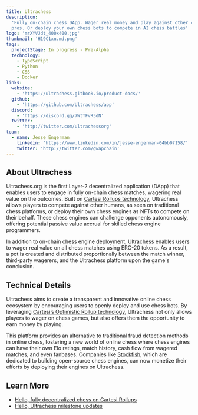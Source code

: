 ```yaml
---
title: Ultrachess
description:
  'Fully on-chain chess DApp. Wager real money and play against other chess
  pros. Or deploy your own chess bots to compete in AI chess battles'
logo: 'mrXYVJdt_400x400.jpg'
thumbnail: 'H19C1xn.md.png'
tags:
  projectStage: In progress - Pre-Alpha
  technology:
    - TypeScript
    - Python
    - CSS
    - Docker
links:
  website:
    - 'https://ultrachess.gitbook.io/product-docs/'
  github:
    - 'https://github.com/Ultrachess/app'
  discord:
    - 'https://discord.gg/7WtTFvR3dN'
  twitter:
    - 'http://twitter.com/ultrachessorg'
team:
  - name: Jesse Engerman
    linkedin: 'https://www.linkedin.com/in/jesse-engerman-04bb07158/'
    twitter: 'http://twitter.com/gwapchain'
---
```


## About Ultrachess

Ultrachess.org is the first Layer-2 decentralized application (DApp) that
enables users to engage in fully on-chain chess matches, wagering real value on
the outcomes. Built on
[Cartesi Rollups technology](https://docs.cartesi.io/cartesi-rollups/),
Ultrachess allows players to compete against other humans, as seen on
traditional chess platforms, or deploy their own chess engines as NFTs to
compete on their behalf. These chess engines can challenge opponents
autonomously, offering potential passive value accrual for skilled chess engine
programmers.

In addition to on-chain chess engine deployment, Ultrachess enables users to
wager real value on all chess matches using ERC-20 tokens. As a result, a pot is
created and distributed proportionally between the match winner, third-party
wagerers, and the Ultrachess platform upon the game's conclusion.

## Technical Details

Ultrachess aims to create a transparent and innovative online chess ecosystem by
encouraging users to openly deploy and use chess bots. By leveraging
[Cartesi’s Optimistic Rollup technology](https://docs.cartesi.io/cartesi-rollups/overview/),
Ultrachess not only allows players to wager on chess games, but also offers them
the opportunity to earn money by playing.

This platform provides an alternative to traditional fraud detection methods in
online chess, fostering a new world of online chess where chess engines can have
their own Elo ratings, match history, cash flow from wagered matches, and even
fanbases. Companies like [Stockfish](https://stockfishchess.org/about/), which
are dedicated to building open-source chess engines, can now monetize their
efforts by deploying their engines on Ultrachess.

## Learn More

- [Hello, fully decentralized chess on Cartesi Rollups](https://medium.com/cartesi/hello-fully-decentralized-chess-on-the-blockchain-os-6b656293c751)
- [Hello, Ultrachess milestone updates](https://medium.com/cartesi/hello-ultrachess-milestone-updates-5ed3ef52d265)
